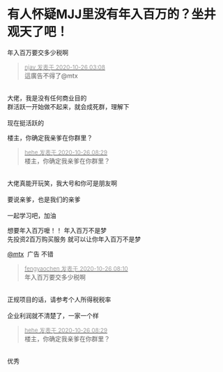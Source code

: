 # 有人怀疑MJJ里没有年入百万的？坐井观天了吧！


年入百万要交多少税啊

<div class="quote"><blockquote><font size="2"><a href="https://www.hostloc.com/forum.php?mod=redirect&amp;goto=findpost&amp;pid=9352154&amp;ptid=758430" target="_blank"><font color="#999999">njav 发表于 2020-10-26 03:08</font></a></font><br />
這廣告不得了@mtx</blockquote></div><br />
大佬，我是没有任何商业目的<br />
群活跃一开始做不起来，就会成死群，理解下<br />
<br />
现在挺活跃的

楼主，你确定我亲爹在你群里？

<div class="quote"><blockquote><font size="2"><a href="https://www.hostloc.com/forum.php?mod=redirect&amp;goto=findpost&amp;pid=9352270&amp;ptid=758430" target="_blank"><font color="#999999">hehe 发表于 2020-10-26 08:29</font></a></font><br />
楼主，你确定我亲爹在你群里？</blockquote></div><br />
大佬真能开玩笑，我大号和你可是朋友啊<br />
<br />
要说亲爹，也是我们的亲爹<br />
<br />
一起学习吧，加油

想要年入百万嚒！！ 年入百万不是梦 <br />
先投资2百万购买服务 就可以让你年入百万不是梦<img src="static/image/smiley/yct/003.gif" smilieid="50" border="0" alt="" /><img src="static/image/smiley/yct/003.gif" smilieid="50" border="0" alt="" />

<a href="https://www.hostloc.com/home.php?mod=space&amp;uid=19765" target="_blank">@mtx</a>&nbsp;&nbsp;广告 不错

<div class="quote"><blockquote><font size="2"><a href="https://www.hostloc.com/forum.php?mod=redirect&amp;goto=findpost&amp;pid=9352244&amp;ptid=758430" target="_blank"><font color="#999999">fengyaochen 发表于 2020-10-26 08:10</font></a></font><br />
年入百万要交多少税啊</blockquote></div><br />
正规项目的话，请参考个人所得税税率<br />
<br />
企业利润就不清楚了，一家一个样

<div class="quote"><blockquote><font size="2"><a href="https://www.hostloc.com/forum.php?mod=redirect&amp;goto=findpost&amp;pid=9352270&amp;ptid=758430" target="_blank"><font color="#999999">hehe 发表于 2020-10-26 08:29</font></a></font><br />
楼主，你确定我亲爹在你群里？</blockquote></div><br />
优秀

